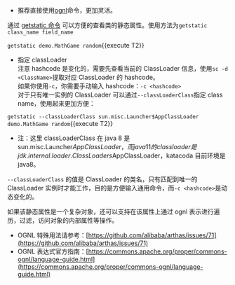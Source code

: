 - 推荐直接使用[ognl](https://arthas.aliyun.com/doc/arthas-tutorials.html?language=cn&id=ognl)命令，更加灵活。

通过 [getstatic 命令](https://arthas.aliyun.com/doc/getstatic.html) 可以方便的查看类的静态属性。使用方法为`getstatic class_name field_name`

`getstatic demo.MathGame random`{{execute T2}}

- 指定 classLoader  
注意 hashcode 是变化的，需要先查看当前的 ClassLoader 信息，使用`sc -d <ClassName>`提取对应 ClassLoader 的 hashcode。  
如果你使用`-c`，你需要手动输入 hashcode：`-c <hashcode>`  
对于只有唯一实例的 ClassLoader 可以通过`--classLoaderClass`指定 class name，使用起来更加方便：

`getstatic --classLoaderClass sun.misc.Launcher$AppClassLoader demo.MathGame random`{{execute T2}}

- 注：这里 classLoaderClass 在 java 8 是 sun.misc.Launcher$AppClassLoader，而 java 11 的 classloader 是 jdk.internal.loader.ClassLoaders$AppClassLoader，katacoda 目前环境是 java8。

`--classLoaderClass` 的值是 ClassLoader 的类名，只有匹配到唯一的 ClassLoader 实例时才能工作，目的是方便输入通用命令，而`-c <hashcode>`是动态变化的。

如果该静态属性是一个复杂对象，还可以支持在该属性上通过 ognl 表示进行遍历，过滤，访问对象的内部属性等操作。

- OGNL 特殊用法请参考：[https://github.com/alibaba/arthas/issues/71](https://github.com/alibaba/arthas/issues/71)
- OGNL 表达式官方指南：[https://commons.apache.org/proper/commons-ognl/language-guide.html](https://commons.apache.org/proper/commons-ognl/language-guide.html)
